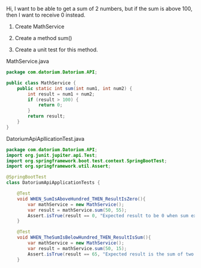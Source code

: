 Hi, I want to be able to get a sum of 2 numbers, but if the sum is above 100, then I want to receive 0 instead.

1. Create MathService

2. Create a method sum()

3. Create a unit test for this method.

MathService.java
```java
package com.datorium.Datorium.API;

public class MathService {
    public static int sum(int num1, int num2) {
        int result = num1 + num2;
        if (result > 100) {
            return 0;
        }
        return result;
    }
}
```

DatoriumApiApllicationTest.java
```java
package com.datorium.Datorium.API;
import org.junit.jupiter.api.Test;
import org.springframework.boot.test.context.SpringBootTest;
import org.springframework.util.Assert;

@SpringBootTest
class DatoriumApiApplicationTests {

	@Test
	void WHEN_SumIsAboveHundred_THEN_ResultIsZero(){
		var mathService = new MathService();
		var result = mathService.sum(50, 55);
		Assert.isTrue(result == 0, "Expected result to be 0 when sum exceeds 100");
	}

	@Test
	void WHEN_TheSumIsBelowHundred_THEN_ResultIsSum(){
		var mathService = new MathService();
		var result = mathService.sum(50, 15);
		Assert.isTrue(result == 65, "Expected result is the sum of two numbers and below 100");
	}
```
